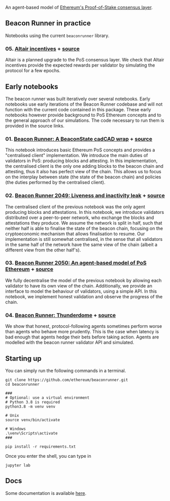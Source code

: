 An agent-based model of [Ethereum's Proof-of-Stake consensus layer](https://github.com/ethereum/eth2.0-specs).

## Beacon Runner in practice

Notebooks using the current `beaconrunner` library.

### 05. [Altair incentives](notebooks/altair_incentives.html) + [source](notebooks/altair_incentives.ipynb)

Altair is a planned upgrade to the PoS consensus layer. We check that Altair incentives provide the expected rewards per validator by simulating the protocol for a few epochs.

## Early notebooks

The beacon runner was built iteratively over several notebooks. Early notebooks use early iterations of the Beacon Runner codebase and will not function with the current code contained in this package. These early notebooks however provide background to PoS Ethereum concepts and to the general approach of our simulations. The code necessary to run them is provided in the source links.

### 01. [Beacon Runner: A BeaconState cadCAD wrap](notebooks/beaconrunner/br.html) + [source](notebooks/beaconrunner)

This notebook introduces basic Ethereum PoS concepts and provides a "centralised client" implementation. We introduce the main duties of validators in PoS: producing blocks and attesting. In this implementation, the centralised client is the only one adding blocks to the beacon chain and attesting, thus it also has perfect view of the chain. This allows us to focus on the interplay between state (the state of the beacon chain) and policies (the duties performed by the centralised client).

### 02. [Beacon Runner 2049: Liveness and inactivity leak](notebooks/beaconrunner2049/br2049.html) + [source](notebooks/beaconrunner2049)

The centralised client of the previous notebook was the only agent producing blocks and attestations. In this notebook, we introduce validators distributed over a peer-to-peer network, who exchange the blocks and attestations they produce. We assume the network is split in half, such that neither half is able to finalise the state of the beacon chain, focusing on the cryptoeconomic mechanism that allows finalisation to resume. Our implementation is still somewhat centralised, in the sense that all validators in the same half of the network have the same view of the chain (albeit a different view from the other half's).

### 03. [Beacon Runner 2050: An agent-based model of PoS Ethereum](notebooks/beaconrunner2050/br2050.html) + [source](notebooks/beaconrunner2050)

We fully decentralise the model of the previous notebook by allowing each validator to have its own view of the chain. Additionally, we provide an interface to model the behaviour of validators, using a simple API. In this notebook, we implement honest validation and observe the progress of the chain.

### 04. [Beacon Runner: Thunderdome](notebooks/thunderdome/thunderdome.html) + [source](notebooks/thunderdome)

We show that honest, protocol-following agents sometimes perform worse than agents who behave more prudently. This is the case when latency is bad enough that agents hedge their bets before taking action. Agents are modelled with the beacon runner validator API and simulated.

## Starting up

You can simply run the following commands in a terminal.

```shell
git clone https://github.com/ethereum/beaconrunner.git
cd beaconrunner

###
# Optional: use a virtual environment
# Python 3.8 is required
python3.8 -m venv venv

# Unix
source venv/bin/activate

# Windows
.\venv\Scripts\activate
###

pip install -r requirements.txt
```

Once you enter the shell, you can type in

```shell
jupyter lab
```

## Docs

Some documentation is available [here](https://ethereum.github.io/beaconrunner/docs/build/html/).
